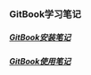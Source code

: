 ### GitBook学习笔记
##### [GitBook安装笔记](https://runing-time.github.io/gitbook_test/doc/GitBook/GitBook%E5%AE%89%E8%A3%85%E7%AC%94%E8%AE%B0.html)
##### [GitBook使用笔记](https://runing-time.github.io/gitbook_test/doc/GitBook/GitBook%E4%BD%BF%E7%94%A8%E7%AC%94%E8%AE%B0.html)


<script src="https://cdn.bootcss.com/blueimp-md5/2.12.0/js/md5.min.js"></script>
<link href="https://cdn.bootcdn.net/ajax/libs/gitalk/1.7.2/gitalk.min.css" rel="stylesheet">
<script src="https://cdn.bootcdn.net/ajax/libs/gitalk/1.7.2/gitalk.min.js"></script>
<div id="gitalk-container"></div>
<script>
    var gitalk = new Gitalk({
    clientID: '4c2fa3d62f2b207e2da4',
    clientSecret: 'cfeb64e9a617ab3957598b3d1e501f7b9002aca7',
    repo: 'gitbook-commit',
    owner: 'runing-time',
    admin: ['runing-time'],
    id: md5(location.pathname),
    });
    gitalk.render('gitalk-container');
 </script>